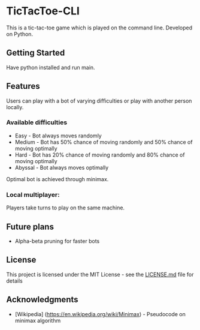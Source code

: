 # TicTacToe-CLI

This is a tic-tac-toe game which is played on the command line. Developed on Python.

## Getting Started

Have python installed and run main.

## Features

Users can play with a bot of varying difficulties or play with another person locally.

### Available difficulties

* Easy - Bot always moves randomly
* Medium - Bot has 50% chance of moving randomly and 50% chance of moving optimally
* Hard - Bot has 20% chance of moving randomly and 80% chance of moving optimally
* Abyssal - Bot always moves optimally

Optimal bot is achieved through minimax.

### Local multiplayer:

Players take turns to play on the same machine.

## Future plans

* Alpha-beta pruning for faster bots

## License

This project is licensed under the MIT License - see the [LICENSE.md](LICENSE.md) file for details

## Acknowledgments

* [Wikipedia] (https://en.wikipedia.org/wiki/Minimax) - Pseudocode on minimax algorithm